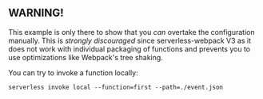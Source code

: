 ## WARNING!

This example is only there to show that you _can_ overtake the configuration
manually. This is *strongly discouraged* since serverless-webpack V3 as it
does not work with individual packaging of functions and prevents you to
use optimizations like Webpack's tree shaking.

You can try to invoke a function locally:
```
serverless invoke local --function=first --path=./event.json
```
